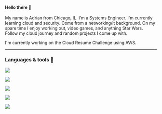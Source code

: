 <h4>Hello there 👋</h4>
My name is Adrian from Chicago, IL. I'm a Systems Engineer.
I'm currently learning cloud and security. Come from a networking/it background.
On my spare time I enjoy working out, video games, and anything Star Wars. 
Follow my cloud journey and random projects I come up with.

<!--
**Krane18/krane18** is a ✨ _special_ ✨ repository because its `README.md` (this file) appears on your GitHub profile.

Here are some ideas to get you started:

- 🔭 I’m currently working on ...
- 🌱 I’m currently learning ...
- 👯 I’m looking to collaborate on ...
- 🤔 I’m looking for help with ...
- 💬 Ask me about ...
- 📫 How to reach me: ...
- 😄 Pronouns: ...
- ⚡ Fun fact: ...
-->

I'm currently working on the Cloud Resume Challenge using AWS.
<hr class="solid">

<h3>Languages & tools 🧰</h3>

![](https://img.shields.io/badge/Code-Python-informational?style=flat&logo=<LOGO_NAME>&logoColor=white&color=blueviolet)

![](https://img.shields.io/badge/Shell-Bash-informational?style=flat&logo=<LOGO_NAME>&logoColor=white&color=blueviolet)

![](https://img.shields.io/badge/Tools-Terraform-informational?style=flat&logo=<LOGO_NAME>&logoColor=white&color=blueviolet)

![](https://img.shields.io/badge/Cloud-AWS-informational?style=flat&logo=<LOGO_NAME>&logoColor=white&color=blueviolet)

![](https://img.shields.io/badge/Cloud-Azure-informational?style=flat&logo=<LOGO_NAME>&logoColor=white&color=blueviolet)
